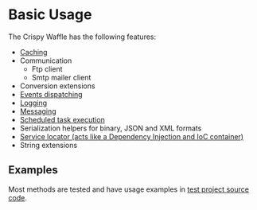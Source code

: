 
# Basic Usage

The Crispy Waffle has the following features:

- [Caching](caching.md)
- Communication
    - Ftp client
    - Smtp mailer client
- Conversion extensions
- [Events dispatching](events.md)
- [Logging](logging.md)
- [Messaging](messaging.md)
- [Scheduled task execution](scheduled-jobs.md)
- Serialization helpers for binary, JSON and XML formats
- [Service locator (acts like a Dependency Injection and IoC container)](serviceLocator.md)
- String extensions

## Examples

Most methods are tested and have usage examples in [test project source code](https://github.com/guibranco/CrispyWaffle).